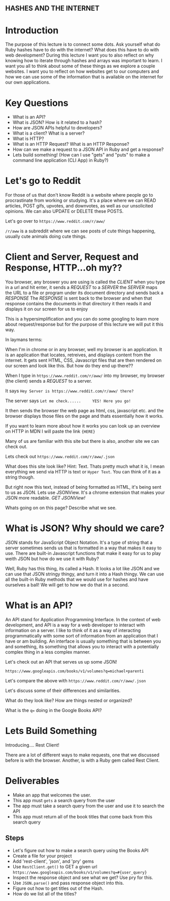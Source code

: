 ## HASHES AND THE INTERNET



# Introduction

The purpose of this lecture is to connect some dots. Ask yourself what do Ruby hashes have to do with the internet? What does this have to do with web development? During this lecture I want you to also reflect on why knowing how to iterate through hashes and arrays was important to learn. I want you all to think about some of these things as we explore a couple websites. I want you to reflect on how websites get to our computers and how we can use some of the information that is available on the internet for our own applications.

# Key Questions

* What is an API?
* What is JSON? How is it related to a hash?
* How are JSON APIs helpful to developers?
* What is a client? What is a server?
* What is HTTP?
* What is an HTTP Request? What is an HTTP Response?
* How can we make a request to a JSON API in Ruby and get a response?
* Lets build something! (How can I use "gets" and "puts" to make a command line application (CLI App) in Ruby?)


# Let's go to Reddit

For those of us that don't know Reddit is a website where people go to procrastinate from working or studying. It's a place where we can READ articles, POST gifs, upvotes, and downvotes, as well as our unsolicited opinions. We can also UPDATE or DELETE these POSTS.

Let's go over to `https://www.reddit.com/r/aww/`

`/r/aww` is a subreddit where we can see posts of cute things happening, usually cute animals doing cute things. 


# Client and Server, Request and Response, HTTP...oh my??

You browser, any broswer you are using is called the *CLIENT*
when you type in a url and hit enter, it sends a *REQUEST* to a *SERVER*
the *SERVER* maps the URL to a file or program under its document directory and sends back a *RESPONSE*
The *RESPONSE* is sent back to the browser and when that response contains the documents in that directory it then reads it and displays it on our screen for us to enjoy


This is a hypersimplification and you can do some googling to learn more about request/response but for the purpose of this lecture we will put it this way.

In laymans terms:

When I'm in chrome or in any browser, well my browser is an application. It is an application that locates, retreives, and displays content from the internet. It gets sent HTML, CSS, Javascript files that are then rendered on our screen and look like this. But how do they end up there??

When I type in `https://www.reddit.com/r/aww/` into my browser, my browser (the client) sends a *REQUEST* to a server.

It says `Hey Server is https://www.reddit.com/r/aww/ there? `

The server says  `Let me check......     YES! Here you go!`

It then sends the browser the web page as html, css, javascript etc. and the browser displays those files on the page and thats essentially how it works.

If you want to learn more about how it works you can look up an overview on HTTP in MDN
I will paste the link `{HERE}`


Many of us are familiar with this site but there is also, another site we can check out.

Lets check out `https://www.reddit.com/r/aww/.json`

What does this site look like? Hint: Text. Thats pretty much what it is, I mean everything we send via HTTP is text or `Hyper Text`. You can think of it as a string though.

But right now this text, instead of being formatted as HTML, it's being sent to us as JSON. Lets use JSONView. It's a chrome extension that makes your JSON more readable.
*GET JSONView!*

Whats going on on this page? Describe what we see.

# What is JSON? Why should we care?

JSON stands for JavaScript Object Notation. It's a type of string that a server sometimes sends us that is formatted in a way that makes it easy to use. 
There are built-in Javascript functions that make it easy for us to play weith JSON but how do we use it with Ruby? 


Well, Ruby has this thing, its called a Hash. It looks a lot like JSON and we can use that JSON stringy thingy, and turn it into a Hash thingy. We can use all the built-in Ruby methods that we would use for hashes and have ourselves a ball! We will get to how we do that in a second.


# What is an API?

An API stand for Application Programming Interface. In the context of web development, and API is a way for a web developer to interact with information on a server. I like to think of it as a way of interacting programmatically with some sort of information from an application that I have or am building. An interface is usually something that is between you and something, its something that allows you to interact with a potentially complex thing in a less complex manner.

Let's check out an API that serves us up some JSON!


`https://www.googleapis.com/books/v1/volumes?q=michael+parenti`


Let's compare the above with `https://www.reddit.com/r/aww/.json`

Let's discuss some of their differences and similarities.

What do they look like? How are things nested or organized?

What is the `q=` doing in the Google Books API?


# Lets Build Something

Introducing.... Rest Client!

There are a lot of different ways to make requests, one that we discussed before is with the browser. Another, is with a Ruby gem called Rest Client.

# Deliverables

* Make an app that welcomes the user.
* This app must `gets` a search query from the user
* The app must take a search query from the user and use it to search the API
* This app must return all of the book titles that come back from this search query




## Steps 
* Let's figure out how to make a search query using the Books API
* Create a file for your project
* Add 'rest-client', 'json', and 'pry' gems
* Use `RestClient.get()` to GET a given url
    `https://www.googleapis.com/books/v1/volumes?q=#{user_query}`
* Inspect the response object and see what we get? Use pry for this.
* Use `JSON.parse()` and pass response object into this.
* Figure out how to get titles out of the Hash.
* How do we list all of the titles?




